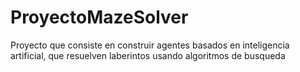# ProyectoMazeSolver
Proyecto que consiste en construir agentes basados en inteligencia artificial, que resuelven laberintos usando algoritmos de busqueda
